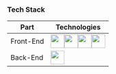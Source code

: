 ### Tech Stack
| Part | Technologies                                                                                       |
| ------------------------------------ | ------------------------------------------------------------------ |
| Front-End | <img src="https://raw.githubusercontent.com/marwin1991/profile-technology-icons/refs/heads/main/icons/next_js.png" height="32"><img src="https://raw.githubusercontent.com/marwin1991/profile-technology-icons/refs/heads/main/icons/typescript.png" height="32"><img src="https://raw.githubusercontent.com/marwin1991/profile-technology-icons/refs/heads/main/icons/react.png" height="32"><img src="https://raw.githubusercontent.com/marwin1991/profile-technology-icons/refs/heads/main/icons/tailwind_css.png" height="32"> |
| Back-End | <img src="https://raw.githubusercontent.com/marwin1991/profile-technology-icons/refs/heads/main/icons/firebase.png" height="32">

